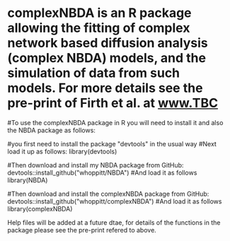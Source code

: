 # complexNBDA is an R package allowing the fitting of complex network based diffusion analysis (complex NBDA) models, and the simulation of data from such models. For more details see the pre-print of Firth et al. at www.TBC 

#To use the complexNBDA package in R you will need to install it and also the NBDA package as follows:

#you first need to install the package "devtools" in the usual way
#Next load it up as follows:
library(devtools)

#Then download and install my NBDA package from GitHub:
devtools::install_github("whoppitt/NBDA")
#And load it as follows
library(NBDA)

#Then download and install the complexNBDA package from GitHub:
devtools::install_github("whoppitt/complexNBDA")
#And load it as follows
library(complexNBDA)

Help files will be added at a future dtae, for details of the functions in the package please see the pre-print refered to above.
